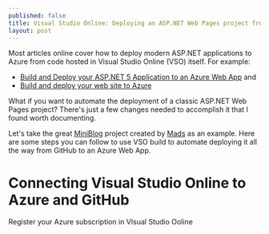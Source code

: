 ```yaml
---
published: false
title: Visual Studio Online: Deploying an ASP.NET Web Pages project from GitHub to Azure Web Apps
layout: post
---
```

Most articles online cover how to deploy modern ASP.NET applications to Azure from code hosted in Visual Studio Online (VSO) itself. For example:

* [Build and Deploy your ASP.NET 5 Application to an Azure Web App](https://msdn.microsoft.com/en-us/Library/vs/alm/Build/azure/deploy-aspnet5) and
* [Build and deploy your web site to Azure](https://msdn.microsoft.com/en-us/Library/vs/alm/Build/azure/index) 

What if you want to automate the deployment of a classic ASP.NET Web Pages project? There's just a few changes needed to accomplish it that I found worth documenting.

Let's take the great [MiniBlog](https://github.com/madskristensen/miniblog) project created by [Mads](http://madskristensen.net/) as an example. Here are some steps you can follow to use VSO build to automate deploying it all the way from GitHub to an Azure Web App.

Connecting Visual Studio Online to Azure and GitHub 
=============

Register your Azure subscription in VIsual Studio Ooline